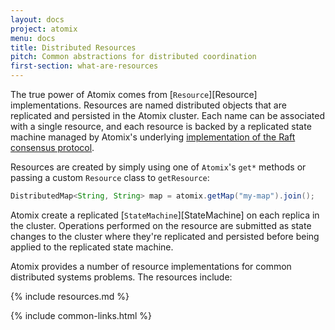```yaml
---
layout: docs
project: atomix
menu: docs
title: Distributed Resources
pitch: Common abstractions for distributed coordination
first-section: what-are-resources
---
```


The true power of Atomix comes from [`Resource`][Resource] implementations. Resources are named distributed objects that are replicated and persisted in the Atomix cluster. Each name can be associated with a single resource, and each resource is backed by a replicated state machine managed by Atomix's underlying [implementation of the Raft consensus protocol](/copycat/docs).

Resources are created by simply using one of `Atomix`'s `get*` methods or passing a custom `Resource` class to `getResource`:

```java
DistributedMap<String, String> map = atomix.getMap("my-map").join();
```

Atomix create a replicated [`StateMachine`][StateMachine] on each replica in the cluster. Operations performed on the resource are submitted as state changes to the cluster where they're replicated and persisted before being applied to the replicated state machine.

Atomix provides a number of resource implementations for common distributed systems problems. The resources include:

{% include resources.md %}

{% include common-links.html %}